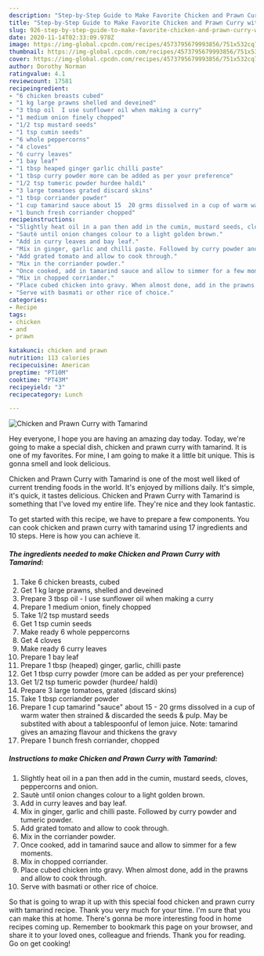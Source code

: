 ```yaml
---
description: "Step-by-Step Guide to Make Favorite Chicken and Prawn Curry with Tamarind"
title: "Step-by-Step Guide to Make Favorite Chicken and Prawn Curry with Tamarind"
slug: 926-step-by-step-guide-to-make-favorite-chicken-and-prawn-curry-with-tamarind
date: 2020-11-14T02:33:09.978Z
image: https://img-global.cpcdn.com/recipes/4573795679993856/751x532cq70/chicken-and-prawn-curry-with-tamarind-recipe-main-photo.jpg
thumbnail: https://img-global.cpcdn.com/recipes/4573795679993856/751x532cq70/chicken-and-prawn-curry-with-tamarind-recipe-main-photo.jpg
cover: https://img-global.cpcdn.com/recipes/4573795679993856/751x532cq70/chicken-and-prawn-curry-with-tamarind-recipe-main-photo.jpg
author: Dorothy Norman
ratingvalue: 4.1
reviewcount: 17581
recipeingredient:
- "6 chicken breasts cubed"
- "1 kg large prawns shelled and deveined"
- "3 tbsp oil  I use sunflower oil when making a curry"
- "1 medium onion finely chopped"
- "1/2 tsp mustard seeds"
- "1 tsp cumin seeds"
- "6 whole peppercorns"
- "4 cloves"
- "6 curry leaves"
- "1 bay leaf"
- "1 tbsp heaped ginger garlic chilli paste"
- "1 tbsp curry powder more can be added as per your preference"
- "1/2 tsp tumeric powder hurdee haldi"
- "3 large tomatoes grated discard skins"
- "1 tbsp corriander powder"
- "1 cup tamarind sauce about 15  20 grms dissolved in a cup of warm water then strained  discarded the seeds  pulp May be substited with about a tablespoonful of lemon juice Note tamarind gives an amazing flavour and thickens the gravy"
- "1 bunch fresh corriander chopped"
recipeinstructions:
- "Slightly heat oil in a pan then add in the cumin, mustard seeds, cloves, peppercorns and onion."
- "Sautè until onion changes colour to a light golden brown."
- "Add in curry leaves and bay leaf."
- "Mix in ginger, garlic and chilli paste. Followed by curry powder and tumeric powder."
- "Add grated tomato and allow to cook through."
- "Mix in the corriander powder."
- "Once cooked, add in tamarind sauce and allow to simmer for a few moments."
- "Mix in chopped corriander."
- "Place cubed chicken into gravy. When almost done, add in the prawns and allow to cook through."
- "Serve with basmati or other rice of choice."
categories:
- Recipe
tags:
- chicken
- and
- prawn

katakunci: chicken and prawn 
nutrition: 113 calories
recipecuisine: American
preptime: "PT10M"
cooktime: "PT43M"
recipeyield: "3"
recipecategory: Lunch

---
```



![Chicken and Prawn Curry with Tamarind](https://img-global.cpcdn.com/recipes/4573795679993856/751x532cq70/chicken-and-prawn-curry-with-tamarind-recipe-main-photo.jpg)

Hey everyone, I hope you are having an amazing day today. Today, we're going to make a special dish, chicken and prawn curry with tamarind. It is one of my favorites. For mine, I am going to make it a little bit unique. This is gonna smell and look delicious.

Chicken and Prawn Curry with Tamarind is one of the most well liked of current trending foods in the world. It's enjoyed by millions daily. It's simple, it's quick, it tastes delicious. Chicken and Prawn Curry with Tamarind is something that I've loved my entire life. They're nice and they look fantastic.




To get started with this recipe, we have to prepare a few components. You can cook chicken and prawn curry with tamarind using 17 ingredients and 10 steps. Here is how you can achieve it.

<!--inarticleads1-->

##### The ingredients needed to make Chicken and Prawn Curry with Tamarind:

1. Take 6 chicken breasts, cubed
1. Get 1 kg large prawns, shelled and deveined
1. Prepare 3 tbsp oil - I use sunflower oil when making a curry
1. Prepare 1 medium onion, finely chopped
1. Take 1/2 tsp mustard seeds
1. Get 1 tsp cumin seeds
1. Make ready 6 whole peppercorns
1. Get 4 cloves
1. Make ready 6 curry leaves
1. Prepare 1 bay leaf
1. Prepare 1 tbsp (heaped) ginger, garlic, chilli paste
1. Get 1 tbsp curry powder (more can be added as per your preference)
1. Get 1/2 tsp tumeric powder (hurdee/ haldi)
1. Prepare 3 large tomatoes, grated (discard skins)
1. Take 1 tbsp corriander powder
1. Prepare 1 cup tamarind &#34;sauce&#34; about 15 - 20 grms dissolved in a cup of warm water then strained &amp; discarded the seeds &amp; pulp. May be substited with about a tablespoonful of lemon juice. Note: tamarind gives an amazing flavour and thickens the gravy
1. Prepare 1 bunch fresh corriander, chopped




<!--inarticleads2-->

##### Instructions to make Chicken and Prawn Curry with Tamarind:

1. Slightly heat oil in a pan then add in the cumin, mustard seeds, cloves, peppercorns and onion.
1. Sautè until onion changes colour to a light golden brown.
1. Add in curry leaves and bay leaf.
1. Mix in ginger, garlic and chilli paste. Followed by curry powder and tumeric powder.
1. Add grated tomato and allow to cook through.
1. Mix in the corriander powder.
1. Once cooked, add in tamarind sauce and allow to simmer for a few moments.
1. Mix in chopped corriander.
1. Place cubed chicken into gravy. When almost done, add in the prawns and allow to cook through.
1. Serve with basmati or other rice of choice.




So that is going to wrap it up with this special food chicken and prawn curry with tamarind recipe. Thank you very much for your time. I'm sure that you can make this at home. There's gonna be more interesting food in home recipes coming up. Remember to bookmark this page on your browser, and share it to your loved ones, colleague and friends. Thank you for reading. Go on get cooking!
